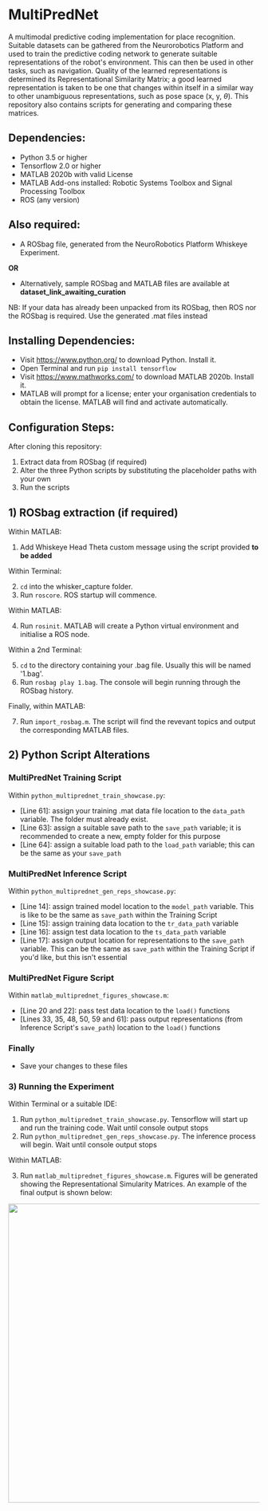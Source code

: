 # MultiPredNet

A multimodal predictive coding implementation for place recognition. Suitable datasets can be gathered from the Neurorobotics Platform and used to train the predictive coding network to generate suitable representations of the robot's environment. This can then be used in other tasks, such as navigation. Quality of the learned representations is determined its Representational Similarity Matrix; a good learned representation is taken to be one that changes within itself in a similar way to other unambiguous representations, such as pose space (x, y, $\theta$). This repository also contains scripts for generating and comparing these matrices.

## Dependencies:

- Python 3.5 or higher
- Tensorflow 2.0 or higher
- MATLAB 2020b with valid License
- MATLAB Add-ons installed: Robotic Systems Toolbox and Signal Processing Toolbox
- ROS (any version)

## Also required:

- A ROSbag file, generated from the NeuroRobotics Platform Whiskeye Experiment.

**OR**

- Alternatively, sample ROSbag and MATLAB files are available at **dataset_link_awaiting_curation**

NB: If your data has already been unpacked from its ROSbag, then ROS nor the ROSbag is required. Use the generated .mat files instead

## Installing Dependencies:

- Visit https://www.python.org/ to download Python. Install it.
- Open Terminal and run `pip install tensorflow`
- Visit https://www.mathworks.com/ to download MATLAB 2020b. Install it.
- MATLAB will prompt for a license; enter your organisation credentials to obtain the license. MATLAB will find and activate automatically.

## Configuration Steps:

After cloning this repository:

1) Extract data from ROSbag (if required)
2) Alter the three Python scripts by substituting the placeholder paths with your own
3) Run the scripts

## 1) ROSbag extraction (if required)

Within MATLAB:

1) Add Whiskeye Head Theta custom message using the script provided **to be added**

Within Terminal:

2) `cd` into the whisker_capture folder.
3) Run `roscore`. ROS startup will commence.

Within MATLAB:

4) Run `rosinit`. MATLAB will create a Python virtual environment and initialise a ROS node.

Within a 2nd Terminal:

5) `cd` to the directory containing your .bag file. Usually this will be named '1.bag'.
6) Run `rosbag play 1.bag`. The console will begin running through the ROSbag history.

Finally, within MATLAB:

7) Run `import_rosbag.m`. The script will find the revevant topics and output the corresponding MATLAB files.

## 2) Python Script Alterations

### MultiPredNet Training Script

Within `python_multiprednet_train_showcase.py`:

- [Line 61]: assign your training .mat data file location to the `data_path` variable. The folder must already exist.
- [Line 63]: assign a suitable save path to the `save_path` variable; it is recommended to create a new, empty folder for this purpose
- [Line 64]: assign a suitable load path to the `load_path` variable; this can be the same as your `save_path`

### MultiPredNet Inference Script

Within `python_multiprednet_gen_reps_showcase.py`:

- [Line 14]: assign trained model location to the `model_path` variable. This is like to be the same as `save_path` within the Training Script
- [Line 15]: assign training data location to the `tr_data_path` variable
- [Line 16]: assign test data location to the `ts_data_path` variable
- [Line 17]: assign output location for representations to the `save_path` variable. This can be the same as `save_path` within the Training Script if you'd like, but this isn't essential

### MultiPredNet Figure Script

Within `matlab_multiprednet_figures_showcase.m`:

- [Line 20 and 22]: pass test data location to the `load()` functions
- [Lines 33, 35, 48, 50, 59 and 61]: pass output representations (from Inference Script's `save_path`) location to the `load()` functions

### Finally

- Save your changes to these files

### 3) Running the Experiment

Within Terminal or a suitable IDE:

1) Run `python_multiprednet_train_showcase.py`. Tensorflow will start up and run the training code. Wait until console output stops
2) Run `python_multiprednet_gen_reps_showcase.py`. The inference process will begin. Wait until console output stops

Within MATLAB:

3) Run `matlab_multiprednet_figures_showcase.m`. Figures will be generated showing the Representational Simularity Matrices. An example of the final output is shown below:

<img src="https://github.com/TomKnowles1994/MultiPredNet/blob/main/examples/readme_RSM_example.png" width="600">
